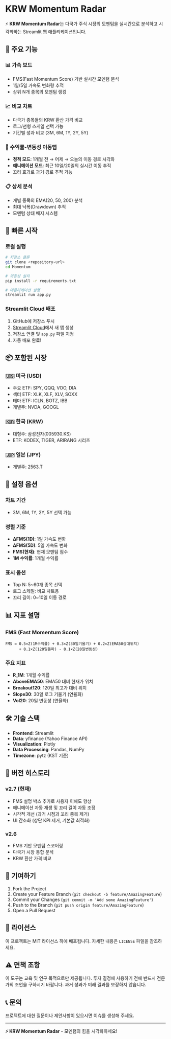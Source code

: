 # KRW Momentum Radar

⚡ **KRW Momentum Radar**는 다국가 주식 시장의 모멘텀을 실시간으로 분석하고 시각화하는 Streamlit 웹 애플리케이션입니다.

## 🌟 주요 기능

### 📊 가속 보드

- FMS(Fast Momentum Score) 기반 실시간 모멘텀 분석
- 1일/5일 가속도 변화량 추적
- 상위 N개 종목의 모멘텀 랭킹

### 📈 비교 차트

- 다국가 종목들의 KRW 환산 가격 비교
- 로그/선형 스케일 선택 가능
- 기간별 성과 비교 (3M, 6M, 1Y, 2Y, 5Y)

### 🎯 수익률-변동성 이동맵

- **정적 모드**: 1개월 전 → 어제 → 오늘의 이동 경로 시각화
- **애니메이션 모드**: 최근 10일/20일의 실시간 이동 추적
- 꼬리 효과로 과거 경로 추적 가능

### 📋 상세 분석

- 개별 종목의 EMA(20, 50, 200) 분석
- 최대 낙폭(Drawdown) 추적
- 모멘텀 상태 배지 시스템

## 🚀 빠른 시작

### 로컬 실행

```bash
# 저장소 클론
git clone <repository-url>
cd Momentum

# 의존성 설치
pip install -r requirements.txt

# 애플리케이션 실행
streamlit run app.py
```

### Streamlit Cloud 배포

1. GitHub에 저장소 푸시
2. [Streamlit Cloud](https://share.streamlit.io)에서 새 앱 생성
3. 저장소 연결 및 `app.py` 파일 지정
4. 자동 배포 완료!

## 📦 포함된 시장

### 🇺🇸 미국 (USD)

- 주요 ETF: SPY, QQQ, VOO, DIA
- 섹터 ETF: XLK, XLF, XLV, SOXX
- 테마 ETF: ICLN, BOTZ, IBB
- 개별주: NVDA, GOOGL

### 🇰🇷 한국 (KRW)

- 대형주: 삼성전자(005930.KS)
- ETF: KODEX, TIGER, ARIRANG 시리즈

### 🇯🇵 일본 (JPY)

- 개별주: 2563.T

## 🔧 설정 옵션

### 차트 기간

- 3M, 6M, 1Y, 2Y, 5Y 선택 가능

### 정렬 기준

- **ΔFMS(1D)**: 1일 가속도 변화
- **ΔFMS(5D)**: 5일 가속도 변화
- **FMS(현재)**: 현재 모멘텀 점수
- **1M 수익률**: 1개월 수익률

### 표시 옵션

- Top N: 5~60개 종목 선택
- 로그 스케일: 비교 차트용
- 꼬리 길이: 0~10일 이동 경로

## 📊 지표 설명

### FMS (Fast Momentum Score)

```
FMS = 0.5×Z(1M수익률) + 0.3×Z(30일기울기) + 0.2×Z(EMA50상대위치)
      + 0.1×Z(120일돌파) - 0.1×Z(20일변동성)
```

### 주요 지표

- **R_1M**: 1개월 수익률
- **AboveEMA50**: EMA50 대비 현재가 위치
- **Breakout120**: 120일 최고가 대비 위치
- **Slope30**: 30일 로그 기울기 (연율화)
- **Vol20**: 20일 변동성 (연율화)

## 🛠️ 기술 스택

- **Frontend**: Streamlit
- **Data**: yfinance (Yahoo Finance API)
- **Visualization**: Plotly
- **Data Processing**: Pandas, NumPy
- **Timezone**: pytz (KST 기준)

## 📝 버전 히스토리

### v2.7 (현재)

- FMS 설명 박스 추가로 사용자 이해도 향상
- 애니메이션 자동 재생 및 꼬리 길이 자동 조정
- 시각적 개선 (과거 시점과 꼬리 중복 제거)
- UI 간소화 (상단 KPI 제거, 기본값 최적화)

### v2.6

- FMS 기반 모멘텀 스코어링
- 다국가 시장 통합 분석
- KRW 환산 가격 비교

## 🤝 기여하기

1. Fork the Project
2. Create your Feature Branch (`git checkout -b feature/AmazingFeature`)
3. Commit your Changes (`git commit -m 'Add some AmazingFeature'`)
4. Push to the Branch (`git push origin feature/AmazingFeature`)
5. Open a Pull Request

## 📄 라이선스

이 프로젝트는 MIT 라이선스 하에 배포됩니다. 자세한 내용은 `LICENSE` 파일을 참조하세요.

## ⚠️ 면책 조항

이 도구는 교육 및 연구 목적으로만 제공됩니다. 투자 결정에 사용하기 전에 반드시 전문가의 조언을 구하시기 바랍니다. 과거 성과가 미래 결과를 보장하지 않습니다.

## 📞 문의

프로젝트에 대한 질문이나 제안사항이 있으시면 이슈를 생성해 주세요.

---

**⚡ KRW Momentum Radar** - 모멘텀의 힘을 시각화하세요!
